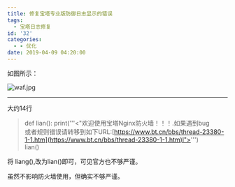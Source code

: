 ```yaml
---
title: 修复宝塔专业版防御日志显示的错误
tags:
  - 宝塔日志修复
id: '32'
categories:
  - - 优化
date: 2019-04-09 04:20:00
---
```


如图所示：

![waf.jpg](https://www.xxhat.xyz/usr/uploads/2019/04/2377618796.jpg#mirages-width=848&mirages-height=727&mirages-cdn-type=3 "waf.jpg")

* * *

大约14行

> def lian(): print('''<"欢迎使用宝塔Nginx防火墙！！！.如果遇到bug  
> 或者规则错误请转移到如下URL:[https://www.bt.cn/bbs/thread-23380-1-1.htm](https://www.bt.cn/bbs/thread-23380-1-1.htm)l">''')  
> lian()

将 liang(),改为lian()即可，可见官方也不够严谨。

虽然不影响防火墙使用，但确实不够严谨。